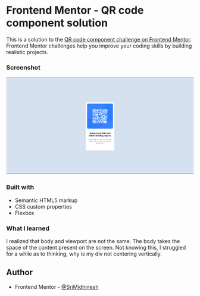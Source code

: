# Frontend Mentor - QR code component solution

This is a solution to the [QR code component challenge on Frontend Mentor](https://www.frontendmentor.io/challenges/qr-code-component-iux_sIO_H). Frontend Mentor challenges help you improve your coding skills by building realistic projects. 

### Screenshot

![](./Solution.png)

### Built with

- Semantic HTML5 markup
- CSS custom properties
- Flexbox

### What I learned

I realized that body and viewport are not the same. The body takes the space of the content present on the screen. Not knowing this, I struggled for a while as to thinking, why is my div not centering vertically.

## Author

- Frontend Mentor - [@SriMidhinesh](https://www.frontendmentor.io/profile/SriMidhinesh)
